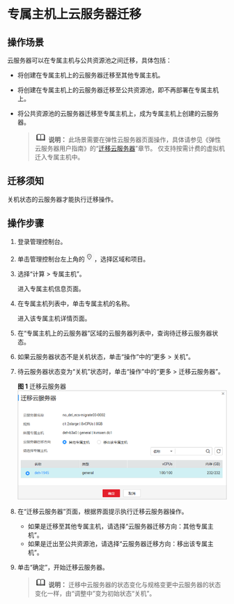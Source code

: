 # 专属主机上云服务器迁移<a name="deh_01_0033"></a>

## 操作场景<a name="section17761164816565"></a>

云服务器可以在专属主机与公共资源池之间迁移，具体包括：

-   将创建在专属主机上的云服务器迁移至其他专属主机。
-   将创建在专属主机上的云服务器迁移至公共资源池，即不再部署在专属主机上。
-   将公共资源池的云服务器迁移至专属主机上，成为专属主机上创建的云服务器。

    >![](public_sys-resources/icon-note.gif) **说明：** 
    >此场景需要在弹性云服务器页面操作，具体请参见《弹性云服务器用户指南》的“[迁移云服务器](https://support.huaweicloud.com/usermanual-ecs/ecs_03_0164.html)”章节。
    >仅支持按需计费的虚拟机迁入专属主机中。


## 迁移须知<a name="section1213835718599"></a>

关机状态的云服务器才能执行迁移操作。

## 操作步骤<a name="section12638144614015"></a>

1.  登录管理控制台。
2.  单击管理控制台左上角的![](figures/icon-region.png)，选择区域和项目。
3.  选择“计算 \> 专属主机”。

    进入专属主机信息页面。

4.  在专属主机列表中，单击专属主机的名称。

    进入该专属主机详情页面。

5.  在“专属主机上的云服务器”区域的云服务器列表中，查询待迁移云服务器状态。
6.  如果云服务器状态不是关机状态，单击“操作”中的“更多 \> 关机”。
7.  待云服务器状态变为“关机”状态时，单击“操作”中的“更多 \> 迁移云服务器”。

    **图 1**  迁移云服务器<a name="fig499202514817"></a>  
    ![](figures/迁移云服务器.png "迁移云服务器")

8.  在“迁移云服务器”页面，根据界面提示执行迁移云服务器操作。
    -   如果是迁移至其他专属主机，请选择“云服务器迁移方向：其他专属主机”。
    -   如果是迁出至公共资源池，请选择“云服务器迁移方向：移出该专属主机”。

9.  单击“确定”，开始迁移云服务器。

    >![](public_sys-resources/icon-note.gif) **说明：** 
    >迁移中云服务器的状态变化与规格变更中云服务器的状态变化一样，由“调整中”变为初始状态“关机”。


